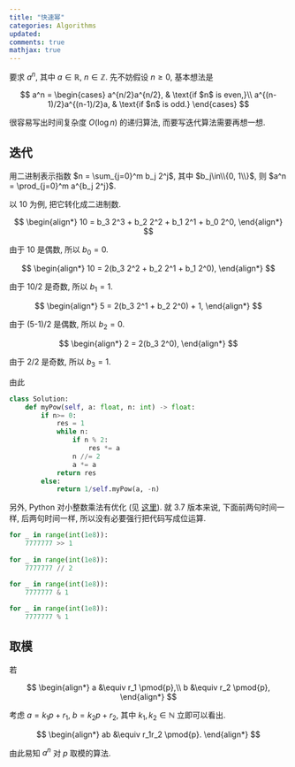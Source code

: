```yaml
---
title: "快速幂"
categories: Algorithms
updated: 
comments: true
mathjax: true
---
```


要求 $a^n$, 其中 $a\in\mathbb R$, $n\in\mathbb Z$. 先不妨假设 $n\ge 0$, 基本想法是

$$
a^n = \begin{cases}
a^{n/2}a^{n/2}, & \text{if $n$ is even,}\\
a^{(n-1)/2}a^{(n-1)/2}a, & \text{if $n$ is odd.}
\end{cases}
$$

很容易写出时间复杂度 $O(\log n)$ 的递归算法, 而要写迭代算法需要再想一想.

<!-- more -->

## 迭代

用二进制表示指数 $n = \sum_{j=0}^m b_j 2^j$, 其中 $b_j\in\\{0, 1\\}$, 则 $a^n = \prod_{j=0}^m a^{b_j 2^j}$. 

以 10 为例, 把它转化成二进制数.

$$
\begin{align*}
10 = b_3 2^3 + b_2 2^2 + b_1 2^1 + b_0 2^0,
\end{align*}
$$

由于 10 是偶数, 所以 $b_0 = 0$.

$$
\begin{align*}
10 = 2(b_3 2^2 + b_2 2^1 + b_1 2^0),
\end{align*}
$$

由于 10/2 是奇数, 所以 $b_1 = 1$.

$$
\begin{align*}
5 = 2(b_3 2^1 + b_2 2^0) + 1,
\end{align*}
$$

由于 (5-1)/2 是偶数, 所以 $b_2 = 0$.

$$
\begin{align*}
2 = 2(b_3 2^0),
\end{align*}
$$

由于 2/2 是奇数, 所以 $b_3=1$.

由此

```python
class Solution:
    def myPow(self, a: float, n: int) -> float:
        if n>= 0:
            res = 1
            while n:
                if n % 2:
                    res *= a
                n //= 2
                a *= a
            return res
        else:
            return 1/self.myPow(a, -n)
```

另外, Python 对小整数乘法有优化 (见 [这里](https://stackoverflow.com/questions/37053379/times-two-faster-than-bit-shift-for-python-3-x-integers)). 就 3.7 版本来说, 下面前两句时间一样, 后两句时间一样, 所以没有必要强行把代码写成位运算.

```python
for _ in range(int(1e8)):
    7777777 >> 1
    
for _ in range(int(1e8)):
    7777777 // 2

for _ in range(int(1e8)):
    7777777 & 1
    
for _ in range(int(1e8)):
    7777777 % 1
```

## 取模

若

$$
\begin{align*}
a &\equiv r_1 \pmod{p},\\
b &\equiv r_2 \pmod{p},
\end{align*}
$$

考虑 $a = k_1 p + r_1$, $b = k_2 p + r_2$, 其中 $k_1, k_2 \in \mathbb N$ 立即可以看出.

$$
\begin{align*}
ab &\equiv r_1r_2 \pmod{p}.
\end{align*}
$$

由此易知 $a^n$ 对 $p$ 取模的算法.